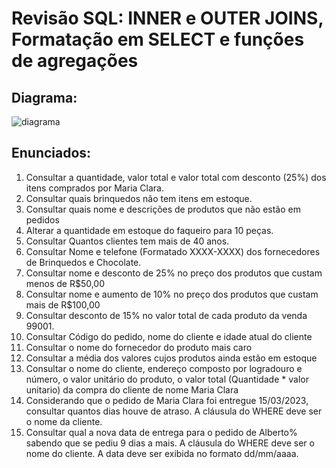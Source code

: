 # Revisão SQL: INNER e OUTER JOINS, Formatação em SELECT e funções de agregações

## Diagrama:

<img alt="diagrama" src="https://github.com/user-attachments/assets/744195be-621f-4e1d-a5b5-909807d269d2" />


## Enunciados:

1. Consultar a quantidade, valor total e valor total com desconto (25%) dos itens comprados por Maria Clara.
2. Consultar quais brinquedos não tem itens em estoque.
3. Consultar quais nome e descrições de produtos que não estão em pedidos
4. Alterar a quantidade em estoque do faqueiro para 10 peças.
5. Consultar Quantos clientes tem mais de 40 anos.
6. Consultar Nome e telefone (Formatado XXXX-XXXX) dos fornecedores de Brinquedos e Chocolate.
7. Consultar nome e desconto de 25% no preço dos produtos que custam menos de R$50,00
8. Consultar nome e aumento de 10% no preço dos produtos que custam mais de R$100,00
9. Consultar desconto de 15% no valor total de cada produto da venda 99001.
10. Consultar Código do pedido, nome do cliente e idade atual do cliente
11. Consultar o nome do fornecedor do produto mais caro
12. Consultar a média dos valores cujos produtos ainda estão em estoque
13. Consultar o nome do cliente, endereço composto por logradouro e número, o valor unitário do produto, o valor total  (Quantidade * valor unitario) da compra do cliente de nome Maria Clara
14. Considerando que o pedido de Maria Clara foi entregue 15/03/2023, consultar quantos dias houve de atraso. A cláusula do WHERE deve ser o nome da cliente.
15. Consultar qual a nova data de entrega para o pedido de Alberto% sabendo que se pediu 9 dias a mais. A cláusula do WHERE deve ser o nome do cliente. A data deve ser exibida no formato dd/mm/aaaa.
